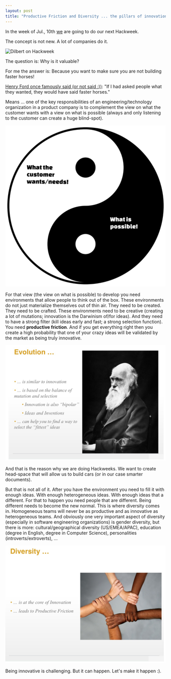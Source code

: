 ```yaml
---
layout: post
title: "Productive Friction and Diversity ... the pillars of innovation ... or: How to NOT build faster horses!"
---
```

In the week of Jul., 10th [we](https://engineering.gonitro.com/our-values/) are going to do our next Hackweek.

The concept is not new. A lot of companies do it.

![Dilbert on Hackweek](http://assets.amuniversal.com/18af4b30fba0012e2fbe00163e41dd5b)

The question is: Why is it valuable?

For me the answer is: Because you want to make sure you are not building faster horses!

[Henry Ford once famously said (or not said :))](https://hbr.org/2011/08/henry-ford-never-said-the-fast): "If I had asked people what they wanted, they would have said faster horses."

Means ... one of the key responsibilities of an engineering/technology organization in a product company is to complement the view on what the customer wants with a view on what is possible (always and only listening to the customer can create a huge blind-spot).

![Yin-Yang](/images/2017-06-12-productive/yin-yang.png)

For that view (the view on what is possible) to develop you need environments that allow people to think out of the box. These environments do not just materialize themselves out of thin air. They need to be created. They need to be crafted. These environments need to be creative (creating a lot of mutations; innovation is the Darwinism of/for ideas). And they need to have a strong filter (kill ideas early and fast; a strong selection function). You need **productive friction**. And if you get everything right then you create a high probability that one of your crazy ideas will be validated by the market as being truly innovative.

![DCoC - Darwinism](/images/2017-06-12-productive/darwinism.png)

And that is the reason why we are doing Hackweeks. We want to create head-space that will allow us to build cars (or in our case smarter documents).

But that is not all of it. After you have the environment you need to fill it with enough ideas. With enough heterogeneous ideas. With enough ideas that a different. For that to happen you need people that are different. Being different needs to become the new normal. This is where diversity comes in. Homogeneous teams will never be as productive and as innovative as heterogeneous teams. And obviously one very important aspect of diversity (especially in software engineering organizations) is gender diversity, but there is more: cultural/geographical diversity (US/EMEA/APAC), education (degree in English, degree in Computer Science), personalities (introverts/extroverts), ...

![DCoC - Diversity](/images/2017-06-12-productive/diversity.png)

Being innovative is challenging. But it can happen. Let's make it happen :).
